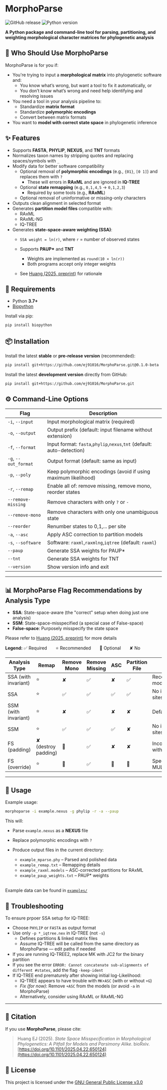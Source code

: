 # MorphoParse

![GitHub release](https://img.shields.io/github/v/release/ej91016/MorphoParse)
![Python version](https://img.shields.io/pypi/pyversions/morphoparse)

**A Python package and command-line tool for parsing, partitioning, and weighting morphological character matrices for phylogenetic analysis**


## 🦣 Who Should Use MorphoParse
MorphoParse is for you if:
- You're trying to input a **morphological matrix** into phylogenetic software and:
  - You know what’s wrong, but want a tool to fix it automatically, or
  - You don’t know what’s wrong and need help identifying and resolving issues
- You need a tool in your analysis pipeline to:
  - Standardize **matrix format**
  - Standardize **polymorphic encodings**
  - Convert between matrix formats
- You want to **model with correct state space** in phylogenetic inference

## ✨ Features
- Supports **FASTA**, **PHYLIP**, **NEXUS**, and **TNT** formats
- Normalizes taxon names by stripping quotes and replacing spaces/symbols with `_`
- Modify data for better software compatibility
  - Optional removal of **polymorphic encodings** (e.g., `{01}`, `[0 1]`) and replaces them with `?`
    - These will errors in **RAxML** and are ignored in **IQ-TREE**
  - Optional **state remapping** (e.g., `0,1,4,5` → `0,1,2,3`)
    - Required by some tools (e.g., **RAxML**)
  - Optional removal of uninformative or missing-only characters
- Outputs clean alignment in selected format
- Generates **partition model files** compatible with:
  - RAxML
  - RAxML-NG
  - IQ-TREE
- Generates **state-space-aware weighting (SSA)**:
  - `SSA weight = ln(r)`, where `r` = number of observed states
  - Supports **PAUP\*** and **TNT**

    - Weights are implemented as `round(10 × ln(r))`
    - Both programs accept only integer weights
  - See [Huang (2025, preprint)](https://doi.org/10.1101/2025.04.22.650124) for rationale

## 🧱 Requirements

- Python **3.7+**
- [Biopython](https://biopython.org/)

Install via pip:

```bash
pip install biopython
```

## 📦 Installation

Install the latest **stable** or **pre-release version** (recommended):

```bash
pip install git+https://github.com/ej91016/MorphoParse.git@0.1.0-beta
```

Install the latest **development version** directly from GitHub:

```bash
pip install git+https://github.com/ej91016/MorphoParse.git
```



## ⚙️ Command-Line Options

| Flag                 | Description                                                           |
| -------------------- | -------------------------------------------------------------------   |
| `-i`, `--input`      | Input morphological matrix (required)                                 |
| `-o`, `--output`     | Output prefix (default: input filename without extension)             |
| `-f`, `--format`     | Input format: `fasta`,`phylip`,`nexus`,`tnt` (default: auto-detection)|
| `-g`, `--out_format` | Output format (default: same as input)                                |
| `-p`, `--poly`       | Keep polymorphic encodings (avoid if using maximum likelihood)        |
| `-r`, `--remap`      | Enable all of: remove missing, remove mono, reorder states            |
| `--remove-missing`   | Remove characters with only `?` or `-`                                |
| `--remove-mono`      | Remove characters with only one unambiguous state                     |
| `--reorder`          | Renumber states to 0,1,... per site                                   |
| `-a`, `--asc`        | Apply ASC correction to partition models                              |
| `-s`, `--software`   | Software: `raxml`,`raxmlng`,`iqtree` (default: `raxml`)               |
| `--paup`             | Generate SSA weights for PAUP\*                                       |
| `--tnt`              | Generate SSA weights for TNT                                          |
| `--version`          | Show version info and exit                                            |

---
## 📊 MorphoParse Flag Recommendations by Analysis Type

- **SSA**: State-space-aware (the "correct" setup when doing just one analysis)
- **SSM**: State-space-misspecified (a special case of False-space)
- **False-space**: Purposely misspecify the state space

Please refer to [Huang (2025, preprint)](https://doi.org/10.1101/2025.04.22.650124) for more details

**Legend:** ✅ Required  ⭐ Recommended  🔘 Optional  ✘ No

| Analysis Type        | Remap               | Remove Mono  | Remove Missing  | ASC | Partition File  | Notes                      | Tools    |
| -------------------- | ------------------- | ------------ | --------------- | --- | --------------- | -------------------------- | -------- |
| SSA (with invariant) | ⭐                  | ✘           | ✅              | ✘   | ✅             | Recommended model          | All      |
| SSA                  | ⭐                  | ✅          | ✅              | ✅  | ✅             | No invariant sites allowed | All      |
| SSM (with invariant) | ⭐                  | ✘           | ✅              | ✘   | ✘              | Default model              | All      |
| SSM                  | ⭐                  | ✅          | ✅              | ✅  | ✘              | No invariant sites allowed | All      |
| FS (padding)         | ✘ (destroy padding) | 🔘          | ✅              | ✘   | ✘              | Incompatible with ASC      | All      |
| FS (override)        | ⭐                  | 🔘          | ✅              | 🔘  | 🔘             | Specify with MULTI`x`\_MK  | RAxML-NG |


---

## 🥪 Usage

Example usage:
```bash
morphoparse -i example.nexus -g phylip -r -a --paup
```

This will:

- Parse `example.nexus` as a **NEXUS** file
- Replace polymorphic encodings with `?`
- Produce output files in the current directory:

  - `example_mparse.phy`         – Parsed and polished data
  - `example_remap.txt`          – Remapping details
  - `example_raxml.models`       – ASC-corrected partitions for RAxML
  - `example_paup_weights.txt`   – PAUP\* weights
<br><br>

Example data can be found in [`examples/`](https://github.com/ej91016/MorphoParse/tree/main/examples)


## 📝 Troubleshooting

To ensure prpoer SSA setup for IQ-TREE:
- Choose `PHYLIP` or `FASTA` as output format
- Use only `-p *_iqtree.nex` in IQ-TREE (not `-s`)
  - Defines partitions & linked matrix files
  - Assume IQ-TREE will be called from the same directory as MorphoParse — edit paths if needed
- If you are running IQ-TREE2, replace MK with JC2 for the binary partition
- If you see the error `ERROR: Cannot concatenate sub-alignments of different #states`, add the flag `-keep-ident`
- If IQ-TREE end prematurely after showing initial log-Likelihood:
  - IQ-TREE appears to have trouble with `MK+ASC` (with or without `+G`)
  - *Fix (for now)*: Remove `+ASC` from the models (or avoid `-a` in MorphoParse)
  - Alternatively, consider using RAxML or RAxML-NG

---

## 📖 Citation

If you use **MorphoParse**, please cite:

> Huang EJ (2025). *State Space Misspecification in Morphological Phylogenetics: A Pitfall for Models and Parsimony Alike*.
> bioRxiv. [https://doi.org/10.1101/2025.04.22.650124](https://doi.org/10.1101/2025.04.22.650124)

## 🪪 License

This project is licensed under the [GNU General Public License v3.0](https://www.gnu.org/licenses/gpl-3.0.html)

